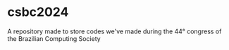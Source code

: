 # csbc2024
A repository made to store codes we've made during the 44° congress of the Brazilian Computing Society
